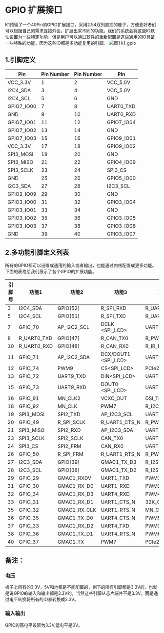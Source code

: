 # GPIO 扩展接口

K1预留了一个40Pin的GPIO扩展接口，采用2.54双列直插的座子，方便爱好者们可以根据自己的需求连接外设，扩展出来不同的功能。我们的系统会将这些IO默认设置为一些特定功能，但是用户可以通过软件的重新配置是这些通用的IO具备一些特殊的功能，因为这些IO都是多功能复用的引脚。
![图1 k1_gpio](/img/k1/hardware/k1_gpio.png)

## 1.引脚定义

| Pin | Pin Number | Pin Number | Pin |
|-----|------------|------------|-----|
| VCC_3.3V | 1 | 2 | VCC_5.0V |
| I2C4_SDA | 3 | 4 | VCC_5.0V |
| I2C4_SCL | 5 | 6 | GND |
| GPIO7_IO00 | 7 | 8 | UART0_TXD |
| GND | 9 | 10 | UART0_RXD |
| GPIO7_IO01 | 11 | 12 | GPIO7_IO04 |
| GPIO7_IO02 | 13 | 14 | GND |
| GPIO7_IO03 | 15 | 16 | GPIO9_IO01 |
| VCC_3.3V | 17 | 18 | GPIO9_IO02 |
| SPI3_MOSI | 19 | 20 | GND |
| SPI3_MISO | 21 | 22 | GPIO4_IO09 |
| SPI3_SCLK | 23 | 24 | SPI3_CS |
| GND | 25 | 26 | GPIO5_IO00 |
| I2C3_SDA | 27 | 28 | I2C3_SCL |
| GPIO2_IO09 | 29 | 30 | GND |
| GPIO3_IO00 | 31 | 32 | GPIO3_IO04 |
| GPIO3_IO01 | 33 | 34 | GND |
| GPIO3_IO02 | 35 | 36 | GPIO3_IO05 |
| GPIO3_IO03 | 37 | 38 | GPIO3_IO06 |
| GND | 39 | 40 | GPIO3_IO07 |

## 2.多功能引脚定义列表
所有的GPIO都可以设置成通用的输入或者输出，也能通过内核配置成更多功能。下面的表格给我们展示了各个GPIO的扩展功能。


| 引脚号 | 功能1 | 功能2 | 功能3 | 功能4 | 功能5 | 功能6 |
|---|---|---|---|---|---|---|
| 3 | I2C4_SDA | GPIO[52] | R_SPI_RXD | R_UART1_RXD | R_PWM7 |  |
| 5 | I2C4_SCL | GPIO[51] | R_SPI_TXD | R_UART1_TXD | R_PWM6 |  |
| 7 | GPIO_70 | AP_I2C2_SCL | DCLK \<SPI_LCD\> | UART5_TXD |  |  |
| 8 | R_UART0_TXD | GPIO[47] | R_CAN_TX0 | R_PWM8 | AP_I2C3_SCL | ONE_WIRE |
| 10 | R_UART0_RXD | GPIO[48] | R_CAN_RX0 | R_IR_RX | AP_I2C3_SDA | KP_MKOUT[2] |
| 11 | GPIO_71 | AP_I2C2_SDA | DCX/DOUT1 \<SPI_LCD\> | UART5_RXD |  |  |
| 12 | GPIO_74 | PWM9 | CS\<SPI_LCD\> | PCIe2_WAKEN |  |  |
| 13 | GPIO_72 | UART9_TXD | DIN\<SPI_LCD\> | UART5_CTS_N |  |  |
| 15 | GPIO_73 | UART9_RXD | DOUT0 \<SPI_LCD\> | UART5_RTS_N |  |  |
| 16 | GPIO_91 | MN_CLK2 | VCXO_OUT | DSI_TE | R_I2C0_SCL |  |
| 18 | GPIO_92 | MN_CLK | PWM7 | R_I2C0_SDA |  |  |
| 19 | SPI3_MOSI | SPI2_TXD | AP_I2C3_SCL | UART8_CTS_N | R_PWM0 | KP_MKOUT[2] |
| 20 | GPIO_49 | R_SPI_SCLK | R_UART1_CTS_N | R_PWM4 | R_I2C0_SCL | KP_MKIN[3] |
| 21 | SPI3_MISO | SPI2_RXD | AP_I2C3_SDA | UART8_RTS_N | R_PWM1 | KP_MKIN[3] |
| 23 | SPI3_SCLK | SPI2_SCLK | CAN_TX0 | UART8_TXD | AP_I2C4_SCL |  |
| 24 | SPI3_CS | SPI2_FRM | CAN_RX0 | UART8_RXD | AP_I2C4_SDA |  |
| 26 | GPIO_50 | R_SPI_FRM | R_UART1_RTS_N | R_PWM5 | R_I2C0_SDA | KP_MKOUT[3] |
| 27 | I2C3_SDA | GPIO[39] | GMAC1_TX_D3 | R_I2S3_LRCK | PWM9 |  |
| 28 | I2C3_SCL | GPIO[38] | GMAC1_TX_D2 | R_I2S3_SCLK | PWM8 |  |
| 29 | GPIO_29 | GMAC1_RXDV | UART1_TXD | PWM1 | PCIe0_PERSTN |  |
| 31 | GPIO_30 | GMAC1_RX_D0 | UART1_RXD | PWM2 | PCIe0_WAKEN |  |
| 32 | GPIO_34 | GMAC1_RX_D3 | UART4_RXD | PWM4 | PCIe1_CLKREQN |  |
| 33 | GPIO_31 | GMAC1_RX_D1 | UART1_CTS_N | 32K_OUT | PCIe0_CLKREQN |  |
| 35 | GPIO_32 | GMAC1_RX_CLK | UART1_RTS_N | MN_CLK | PCIe1_PERSTN |  |
| 36 | GPIO_35 | GMAC1_TX_D0 | UART4_CTS_N | PWM5 | PCIe2_PERSTN |  |
| 37 | GPIO_33 | GMAC1_RX_D2 | UART4_TXD | PWM3 | PCIe1_WAKEN |  |
| 38 | GPIO_36 | GMAC1_TX_D1 | UART4_RTS_N | PWM6 | PCIe2_WAKEN |  |
| 40 | GPIO_37 | GMAC1_TX | PWM7 | PCIe2_CLKREQN |  |

## 备注：

### 电压

板子上所有的3.3V，5V和地都是不能配置的，剩下的所有引脚都是3.3V的，也就是说GPIO的输入和输出都是3.3V的，当然这些引脚从芯片端并不是3.3V，而是通过电平转换将所有的IO都转换成3.3V。

### 输入输出

GPIO的高电平设置为3.3V,低电平是0V。